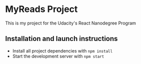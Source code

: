 # MyReads Project

This is my project for the Udacity's React Nanodegree Program

## Installation and launch instructions

* Install all project dependencies with `npm install`
* Start the development server with `npm start`
